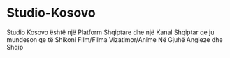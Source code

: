 # Studio-Kosovo
Studio Kosovo është një Platform Shqiptare dhe një Kanal Shqiptar qe ju mundeson qe të Shikoni Film/Filma Vizatimor/Anime Në Gjuhë Angleze dhe Shqip
